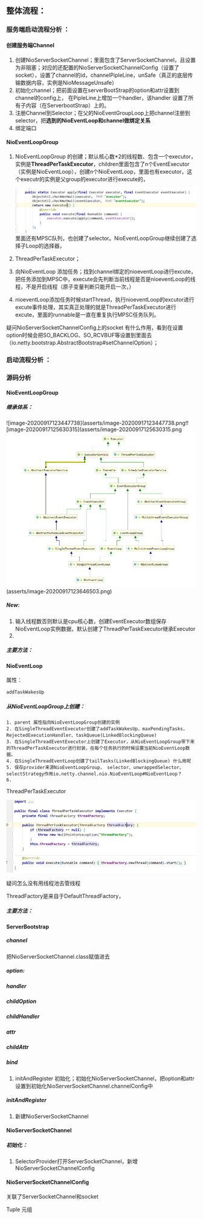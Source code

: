 ## 整体流程：
### 服务端启动流程分析 ：
####  创建服务端Channel
1. 创建NioServerSocketChannel；里面包含了ServerSocketChannel，且设置为非阻塞；对应的还配置的NioServerSocketChannelConfig（设置了socket），设置了channel的id，channelPipleLine，unSafe（真正的底层传输数据内容，实例是NioMessageUnsafe）
2. 初始化channel；把前面设置在serverBootStrap的option和attr设置到channel的config上，
在PipleLine上增加一个handler，该handler 设置了所有子内容（在ServerbootStrap）上的。
3. 注册Channel到Selector；在父的NioEventGroupLoop上把channel注册到selector，把**选到的NioEventLoop和channel做绑定关系**
4. 绑定端口
####  NioEventLoopGroup
1. NioEventLoopGroup 的创建；默认核心数*2的线程数、包含一个executor，实例是**ThreadPerTaskExecutor**，children里面包含了n个EventExecutor（实例是NioEventLoop），创建n个NioEventLoop，里面也有executor，这个executr的实例是父group的executor进行execute的，

   ![image-20200918231200506](asserts/image-20200918231200506.png)
   里面还有MPSC队列，也创建了selector。NioEventLoopGroup继续创建了选择子Loop的选择器，

2. ThreadPerTaskExecutor；
3. 向NioEventLoop 添加任务；找到channel绑定的nioeventLoop进行excute，把任务添加到MPSC中，execute会先判断当前线程是否是nioeventLoop的线程，不是开启线程（原子变量判断只能开启一次，）
4. nioeventLoop添加任务时候startThread，执行nioeventLoop的excutor进行excute事件处理，其实真正处理的就是ThreadPerTaskExecutor进行excute，里面的runnable是一直在重复执行MPSC任务队列。


疑问NioServerSocketChannelConfig上的socket 有什么作用，看到在设置option时候会把SO_BACKLOG、SO_RCVBUF等设置到里面去（io.netty.bootstrap.AbstractBootstrap#setChannelOption）；

### 启动流程分析 ：

####







### 源码分析

#### NioEventLoopGroup
##### 继承体系：

![image-20200917123447738](asserts/image-20200917123447738.png!![image-20200917125630315](asserts/image-20200917125630315.png![image-20200917130039561](asserts/image-20200917130039561.png)(asserts/image-20200917123646503.png)

##### New:

1. 输入线程数否则默认是cpu核心数，创建EventExecutor数组保存NioEventLoop实例数据，默认创建了ThreadPerTaskExecutor继承Executor
2. 

##### 主要方法：

#### NioEventLoop

属性：

```
addTaskWakesUp
```

##### 从NioEventLoopGroup上创建：

 	1. parent 属性指向NioEventLoopGroup创建的实例
 	2. 在SingleThreadEventExecutor创建了addTaskWakesUp、maxPendingTasks，RejectedExecutionHandler、taskQueue(LinkedBlockingQueue)
 	3. 在SingleThreadEventExecutor上创建了Executor，从NioEventLoopGroup带下来的ThreadPerTaskExecutor进行封装，在每个任务执行的时候设置当前NioEventLoop数据。
 	4. 在SingleThreadEventLoop创建了tailTasks(LinkedBlockingQueue) 什么用呢
 	5. 保存provider来源NioEventLoopGroup， selector、unwrappedSelector、 selectStrategy作用io.netty.channel.nio.NioEventLoop#NioEventLoop？
 	6. 



ThreadPerTaskExecutor

![image-20200917132347404](asserts/image-20200917132347404.png)

疑问怎么没有用线程池去管线程

ThreadFactory是来自于DefaultThreadFactory，

##### 主要方法：

#### ServerBootstrap
##### channel
把NioServerSocketChannel.class赋值进去
##### option:
##### handler
##### childOption
##### childHandler
##### attr
##### childAttr
##### bind
1. initAndRegister 初始化；初始化NioServerSocketChannel，把option和attr设置到初始化NioServerSocketChannel.channelConfig中
##### initAndRegister
1. 新建NioServerSocketChannel

#### NioServerSocketChannel
##### 初始化：
1. SelectorProvider打开ServerSocketChannel，新增NioServerSocketChannelConfig

#### NioServerSocketChannelConfig
关联了ServerSocketChannel和socket






Tuple 元组